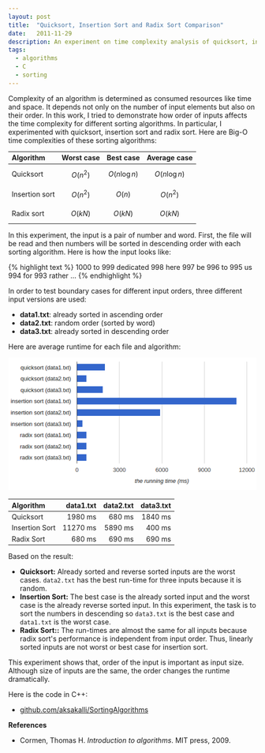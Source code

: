 ```yaml
---
layout: post
title:  "Quicksort, Insertion Sort and Radix Sort Comparison"
date:   2011-11-29
description: An experiment on time complexity analysis of quicksort, insertion sort and radix sort algorithms with different input orders.
tags:
  - algorithms
  - C
  - sorting
---
```


Complexity of an algorithm is determined as consumed resources like time and space.
It depends not only on the number of input elements but also on their order.
In this work, I tried to demonstrate how order of inputs affects the time complexity for different sorting algorithms.
In particular, I experimented with quicksort, insertion sort and radix sort.
Here are Big-O time complexities of these sorting algorithms:

|Algorithm|Worst case|Best case|Average case|
|:-|:-:|:-:|:-:|
|Quicksort| $$ O(n^2) $$ |$$ O(n\log{}n) $$| $$ O(n\log{}n) $$
|Insertion sort| $$ O(n^2) $$ | $$ O(n) $$ | $$ O(n^2) $$
|Radix sort| $$ O(kN) $$ | $$ O(kN) $$ | $$ O(kN) $$ |


In this experiment, the input is a pair of number and word. First, the file will be read and then numbers will be sorted in descending order with each sorting algorithm. Here is how the input looks like:

{% highlight text %}
1000	to
999	dedicated
998	here
997	be
996	to
995	us
994	for
993	rather
...
{% endhighlight %}

In order to test boundary cases for different input orders, three different input versions are used:

* **data1.txt**: already sorted in ascending order
* **data2.txt**: random order (sorted by word)
* **data3.txt**: already sorted in descending order

Here are average runtime for each file and algorithm:

![Quicksort, Insertion Sort and Radix Sort runtime chart](/images/sorting-experiment-chart.png)

|Algorithm|data1.txt|data2.txt|data3.txt|
|:-|-:|-:|-:|
|Quicksort|1980 ms|680 ms|1840 ms|
|Insertion Sort|11270 ms|5890 ms|400 ms|
|Radix Sort|680 ms|690 ms|690 ms|

Based on the result:

* **Quicksort:** Already sorted and reverse sorted inputs are the worst cases.
`data2.txt` has the best run-time for three inputs because it is random.
* **Insertion Sort:** The best case is the already sorted input and the worst case is the already reverse sorted input.
In this experiment, the task is to sort the numbers in descending so `data3.txt` is the best case and `data1.txt` is the worst case.
* **Radix Sort::** The run-times are almost the same for all inputs because radix sort's performance is independent from input order.
Thus, linearly sorted inputs are not worst or best case for insertion sort.

This experiment shows that, order of the input is important as input size.
Although size of inputs are the same, the order changes the runtime dramatically.

Here is the code in C++:

* [github.com/aksakalli/SortingAlgorithms](https://github.com/aksakalli/SortingAlgorithms)

**References**

* Cormen, Thomas H. *Introduction to algorithms*. MIT press, 2009.
